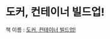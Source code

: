 # 도커, 컨테이너 빌드업!
책 이름 : [도커, 컨테이너 빌드업!](https://ebook-product.kyobobook.co.kr/dig/epd/ebook/E000002993435)
